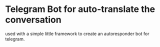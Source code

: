# Telegram Bot for auto-translate the conversation
used with a simple little framework to create an autoresponder bot for telegram.
